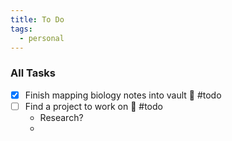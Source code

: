 ```yaml
---
title: To Do
tags:
  - personal
---
```


### All Tasks

- [x] Finish mapping biology notes into vault 🔽 #todo
- [ ] Find a project to work on 🔼 #todo 
	- Research?
	- 